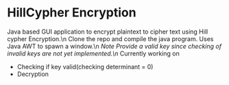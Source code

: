# HillCypher Encryption

Java based GUI application to encrypt plaintext to cipher text using Hill cypher Encryption.\n
Clone the repo and compile the java program. Uses Java AWT to spawn a window.\n
*Note Provide a valid key since checking of invalid keys are not yet implemented.\n*
Currently working on
- Checking if key valid(checking determinant = 0)
- Decryption

